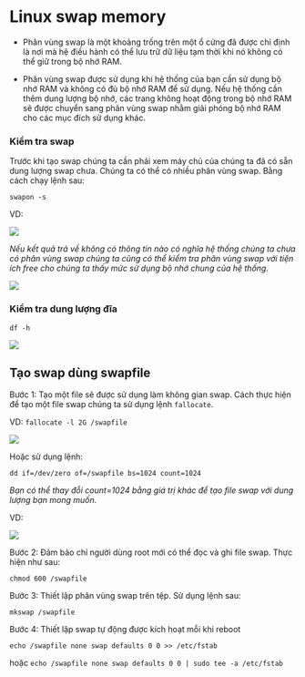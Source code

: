 # Linux swap memory

- Phân vùng swap là một khoảng trống trên một ổ cứng đã được chỉ định là nơi mà hệ điều hành có thể lưu trữ dữ liệu tạm thời khi nó không có thể giữ trong bộ nhớ RAM.

- Phân vùng swap được sử dụng khi hệ thống của bạn cần sử dụng bộ nhớ RAM và không có đủ bộ nhớ RAM để sử dụng. Nếu hệ thống cần thêm dung lượng bộ nhớ, các trang không hoạt động trong bộ nhớ RAM sẽ được chuyển sang phân vùng swap nhằm giải phóng bộ nhớ RAM cho các mục đích sử dụng khác.

### Kiểm tra swap

Trước khi tạo swap chúng ta cần phải xem máy chủ của chúng ta đã có sẵn dung lượng swap chưa. Chúng ta có thể có nhiều phân vùng swap. Bằng cách chạy lệnh sau:

`swapon -s`

VD:

<img src=https://imgur.com/cdNb5af.jpg>

*Nếu kết quả trả về không có thông tin nào có nghĩa hệ thống chúng ta chưa có phân vùng swap chúng ta cũng có thể kiểm tra phân vùng swap với tiện ích free cho chúng ta thấy mức sử dụng bộ nhớ chung của hệ thống.*

<img src=https://imgur.com/EGdWhd6.jpg>

### Kiểm tra dung lượng đĩa 

`df -h`

<img src=https://imgur.com/wMMfqUA.jpg>

## Tạo swap dùng swapfile

Bước 1: Tạo một file sẽ được sử dụng làm không gian swap. Cách thực hiện để tạo một file swap chúng ta sử dụng lệnh `fallocate`. 

VD: `fallocate -l 2G /swapfile`

<img src=https://imgur.com/J59oCmX.jpg>

Hoặc sử dụng lệnh:

`dd if=/dev/zero of=/swapfile bs=1024 count=1024`

*Bạn có thể thay đỗi count=1024 bằng giá trị khác để tạo file swap với dung lượng bạn mong muốn.*

VD: 

<img src=https://imgur.com/pGf1MRH.jpg>

Bước 2: Đảm bảo chỉ người dùng root mới có thể đọc và ghi file swap. Thực hiện như sau: 

`chmod 600 /swapfile`

Bước 3: Thiết lập phân vùng swap trên tệp. Sử dụng lệnh sau:

`mkswap /swapfile`

Bước 4: Thiết lập swap tự động được kích hoạt mỗi khi reboot

`echo /swapfile none swap defaults 0 0 >> /etc/fstab`

hoặc `echo /swapfile none swap defaults 0 0 | sudo tee -a /etc/fstab`